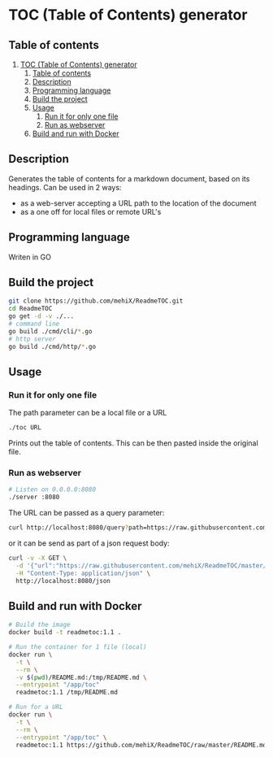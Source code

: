 # TOC (Table of Contents) generator

## Table of contents

<!-- GENERATED TOC -->
1. [TOC (Table of Contents) generator](#toc-table-of-contents-generator)
    1. [Table of contents](#table-of-contents)
    2. [Description](#description)
    3. [Programming language](#programming-language)
    4. [Build the project](#build-the-project)
    5. [Usage](#usage)
        1. [Run it for only one file](#run-it-for-only-one-file)
        2. [Run as webserver](#run-as-webserver)
    6. [Build and run with Docker](#build-and-run-with-docker)
<!-- GENERATED TOC -->

## Description
Generates the table of contents for a markdown document, based on its headings. Can be used in 2 ways:
* as a web-server accepting a URL path to the location of the document
* as a one off for local files or remote URL's

## Programming language
Writen in GO

## Build the project
```bash
git clone https://github.com/mehiX/ReadmeTOC.git
cd ReadmeTOC
go get -d -v ./...
# command line
go build ./cmd/cli/*.go
# http server
go build ./cmd/http/*.go
```

## Usage

### Run it for only one file
The path parameter can be a local file or a URL

```bash
./toc URL
```

Prints out the table of contents. This can be then pasted inside the original file.


### Run as webserver

```bash
# Listen on 0.0.0.0:8080
./server :8080
```

The URL can be passed as a query parameter:

```bash
curl http://localhost:8080/query?path=https://raw.githubusercontent.com/mehiX/ReadmeTOC/master/README.md
```

or it can be send as part of a json request body:

```bash
curl -v -X GET \
  -d '{"url":"https://raw.githubusercontent.com/mehiX/ReadmeTOC/master/README.md"}' \
  -H "Content-Type: application/json" \
  http://localhost:8080/json
```


## Build and run with Docker

```bash
# Build the image
docker build -t readmetoc:1.1 .

# Run the container for 1 file (local)
docker run \
  -t \
  --rm \
  -v $(pwd)/README.md:/tmp/README.md \
  --entrypoint "/app/toc"
  readmetoc:1.1 /tmp/README.md

# Run for a URL
docker run \
  -t \
  --rm \
  --entrypoint "/app/toc" \
  readmetoc:1.1 https://github.com/mehiX/ReadmeTOC/raw/master/README.md
```